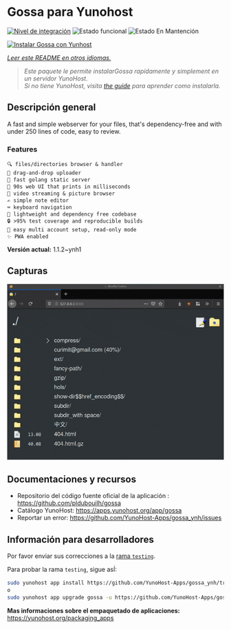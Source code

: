 <!--
Este archivo README esta generado automaticamente<https://github.com/YunoHost/apps/tree/master/tools/readme_generator>
No se debe editar a mano.
-->

# Gossa para Yunohost

[![Nivel de integración](https://apps.yunohost.org/badge/integration/gossa)](https://ci-apps.yunohost.org/ci/apps/gossa/)
![Estado funcional](https://apps.yunohost.org/badge/state/gossa)
![Estado En Mantención](https://apps.yunohost.org/badge/maintained/gossa)

[![Instalar Gossa con Yunhost](https://install-app.yunohost.org/install-with-yunohost.svg)](https://install-app.yunohost.org/?app=gossa)

*[Leer este README en otros idiomas.](./ALL_README.md)*

> *Este paquete le permite instalarGossa rapidamente y simplement en un servidor YunoHost.*  
> *Si no tiene YunoHost, visita [the guide](https://yunohost.org/install) para aprender como instalarla.*

## Descripción general

A fast and simple webserver for your files, that's dependency-free and with under 250 lines of code, easy to review.

### Features

    🔍 files/directories browser & handler
    📩 drag-and-drop uploader
    🥂 fast golang static server
    💾 90s web UI that prints in milliseconds
    📸 video streaming & picture browser
    ✍️ simple note editor
    ⌨️ keyboard navigation
    🚀 lightweight and dependency free codebase
    🔒 >95% test coverage and reproducible builds
    💑 easy multi account setup, read-only mode
    ✨ PWA enabled


**Versión actual:** 1.1.2~ynh1

## Capturas

![Captura de Gossa](./doc/screenshots/screenshot.png)

## Documentaciones y recursos

- Repositorio del código fuente oficial de la aplicación : <https://github.com/pldubouilh/gossa>
- Catálogo YunoHost: <https://apps.yunohost.org/app/gossa>
- Reportar un error: <https://github.com/YunoHost-Apps/gossa_ynh/issues>

## Información para desarrolladores

Por favor enviar sus correcciones a la [rama `testing`](https://github.com/YunoHost-Apps/gossa_ynh/tree/testing).

Para probar la rama `testing`, sigue asÍ:

```bash
sudo yunohost app install https://github.com/YunoHost-Apps/gossa_ynh/tree/testing --debug
o
sudo yunohost app upgrade gossa -u https://github.com/YunoHost-Apps/gossa_ynh/tree/testing --debug
```

**Mas informaciones sobre el empaquetado de aplicaciones:** <https://yunohost.org/packaging_apps>
